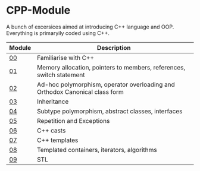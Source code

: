 # CPP-Module

A bunch of excersices aimed at introducing C++ language and OOP. Everything is primaryily coded using C++.

| Module     | Description         |
| -----------|---------------------|
| [00](https://github.com/SkyHearts/CPP-Module/tree/master/CPP_00)         | Familiarise with C++                                                         |
| [01](https://github.com/SkyHearts/CPP-Module/tree/master/CPP_01)         | Memory allocation, pointers to members, references, switch statement         |
| [02](https://github.com/SkyHearts/CPP-Module/tree/master/CPP_02)         | Ad-hoc polymorphism, operator overloading and Orthodox Canonical class form  |
| [03](https://github.com/SkyHearts/CPP-Module/tree/master/CPP_03)         | Inheritance                                                                  |
| [04](https://github.com/SkyHearts/CPP-Module/tree/master/CPP_04)         | Subtype polymorphism, abstract classes, interfaces                           |
| [05](https://github.com/SkyHearts/CPP-Module/tree/master/CPP_05)         | Repetition and Exceptions                                                    |
| [06](https://github.com/SkyHearts/CPP-Module/tree/master/CPP_06)         | C++ casts                                                                    |
| [07](https://github.com/SkyHearts/CPP-Module/tree/master/CPP_07)         | C++ templates                                                                |
| [08](https://github.com/SkyHearts/CPP-Module/tree/master/CPP_08)         | Templated containers, iterators, algorithms                                  |
| [09](https://github.com/SkyHearts/CPP-Module/tree/master/CPP_09)         | STL                                                                          |

